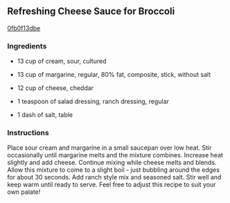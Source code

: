 ## Refreshing Cheese Sauce for Broccoli

[0fb0f13dbe](http://www.food.com/recipe/refreshing-cheese-sauce-for-broccoli-230675)

### Ingredients

 - 13 cup of cream, sour, cultured

 - 13 cup of margarine, regular, 80% fat, composite, stick, without salt

 - 12 cup of cheese, cheddar

 - 1 teaspoon of salad dressing, ranch dressing, regular

 - 1 dash of salt, table

### Instructions

Place sour cream and margarine in a small saucepan over low heat. Stir occasionally until margarine melts and the mixture combines. Increase heat slightly and add cheese. Continue mixing while cheese melts and blends. Allow this mixture to come to a slight boil - just bubbling around the edges for about 30 seconds. Add ranch style mix and seasoned salt. Stir well and keep warm until ready to serve. Feel free to adjust this recipe to suit your own palate!